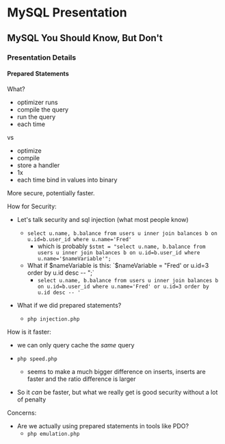 # MySQL Presentation

## MySQL You Should Know, But Don't

### Presentation Details

#### Prepared Statements

What?
 - optimizer runs
 - compile the query
 - run the query
 - each time
 
 vs
 - optimize
 - compile
 - store a handler
 - 1x
 - each time bind in values into binary
 
More secure, potentially faster.

How for Security:

- Let's talk security and sql injection (what most people know)
  - `select u.name, b.balance from users u inner join balances b on u.id=b.user_id where u.name='Fred'`
    - which is probably `$stmt = "select u.name, b.balance from users u inner join balances b on u.id=b.user_id where u.name='$nameVariable'";`
  - What if $nameVariable is this: `$nameVariable = "Fred' or u.id=3 order by u.id desc -- ";`
    - `select u.name, b.balance from users u inner join balances b on u.id=b.user_id where u.name='Fred' or u.id=3 order by u.id desc -- '`

- What if we did prepared statements?
  - `php injection.php`
  
How is it faster:

- we can only query cache the _same_ query
- `php speed.php`
  - seems to make a much bigger difference on inserts, inserts are faster and the ratio difference is larger

- So it _can_ be faster, but what we really get is good security without a lot of penalty

Concerns:
- Are we actually using prepared statements in tools like PDO?
  - `php emulation.php`
  
 